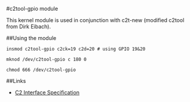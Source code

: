 #c2tool-gpio module

This kernel module is used in conjunction with c2t-new (modified c2tool from Dirk Eibach).

##Using the module

`insmod c2tool-gpio c2ck=19 c2d=20 # using GPIO 19&20`

`mknod /dev/c2tool-gpio c 180 0`

`chmod 666 /dev/c2tool-gpio`

##Links
* [C2 Interface Specification](http://www.silabs.com/Support%20Documents/TechnicalDocs/C2spec.pdf)
